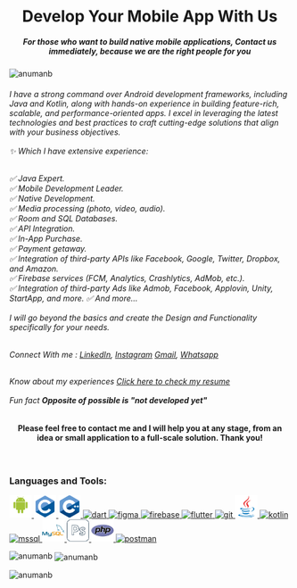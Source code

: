 <h1 align="center">Develop Your Mobile App With Us</h1>
<h5 align="center">For those who want to build native mobile applications, 
Contact us immediately, because we are the right people for you</h5>

<p align="left"> <img src="https://komarev.com/ghpvc/?username=anumanb&label=Profile%20views&color=0e75b6&style=flat" alt="anumanb" /></p>
<h6 align="left">I have a strong command over Android development frameworks, including Java and Kotlin, along with hands-on experience in building feature-rich, scalable, and performance-oriented apps. I excel in leveraging the latest technologies and best practices to craft cutting-edge solutions that align with your business objectives. 
<br><br>
✨ Which I have extensive experience: <br><br>
	
✅ Java Expert.   <br>
✅ Mobile Development Leader.  <br>
✅ Native Development.  <br>
✅ Media processing (photo, video, audio).  <br>
✅ Room and SQL Databases.  <br>
✅ API Integration.  <br>
✅ In-App Purchase.  <br>
✅ Payment getaway.  <br>
✅ Integration of third-party APIs like Facebook, Google, Twitter, Dropbox, and Amazon.  <br>
✅ Firebase services (FCM, Analytics, Crashlytics, AdMob, etc.).  <br>
✅ Integration of third-party Ads like Admob, Facebook, Applovin, Unity, StartApp, and more. ✅ And more…
 <br><br>
I will go beyond the basics and create the Design and Functionality specifically for your needs.</h6>

<h6 align="left">Connect With me : 
	<a href="https://linkedin.com/in/officialbhatia">LinkedIn</a>,
	<a href="https://instagram.com/b.anuman">Instagram</a>
	<a href=mailto:bhatia.official@gmail.com>Gmail</a>, 
	<a href="https://wa.me/917357637977">Whatsapp</a>
	<br><br>
	
Know about my experiences [Click here to check my resume](https://drive.google.com/file/d/1VJzMB4vncCQ_hsez21IUoqxauo8Ct6zG/view?usp=sharing)
<br><br>
Fun fact **Opposite of possible is "not developed yet"**
</h6
<br>
<h4 align="center">Please feel free to contact me and I will help you at any stage, from an idea or small application to a full-scale solution. Thank you! </h4>

<br>
<h3 align="left">Languages and Tools:</h3>
<p align="left"> <a href="https://developer.android.com" target="_blank" rel="noreferrer"> <img src="https://raw.githubusercontent.com/devicons/devicon/master/icons/android/android-original-wordmark.svg" alt="android" width="40" height="40"/> </a> <a href="https://www.cprogramming.com/" target="_blank" rel="noreferrer"> <img src="https://raw.githubusercontent.com/devicons/devicon/master/icons/c/c-original.svg" alt="c" width="40" height="40"/> </a> <a href="https://www.w3schools.com/cpp/" target="_blank" rel="noreferrer"> <img src="https://raw.githubusercontent.com/devicons/devicon/master/icons/cplusplus/cplusplus-original.svg" alt="cplusplus" width="40" height="40"/> </a> <a href="https://dart.dev" target="_blank" rel="noreferrer"> <img src="https://www.vectorlogo.zone/logos/dartlang/dartlang-icon.svg" alt="dart" width="40" height="40"/> </a> <a href="https://www.figma.com/" target="_blank" rel="noreferrer"> <img src="https://www.vectorlogo.zone/logos/figma/figma-icon.svg" alt="figma" width="40" height="40"/> </a> <a href="https://firebase.google.com/" target="_blank" rel="noreferrer"> <img src="https://www.vectorlogo.zone/logos/firebase/firebase-icon.svg" alt="firebase" width="40" height="40"/> </a> <a href="https://flutter.dev" target="_blank" rel="noreferrer"> <img src="https://www.vectorlogo.zone/logos/flutterio/flutterio-icon.svg" alt="flutter" width="40" height="40"/> </a> <a href="https://git-scm.com/" target="_blank" rel="noreferrer"> <img src="https://www.vectorlogo.zone/logos/git-scm/git-scm-icon.svg" alt="git" width="40" height="40"/> </a> <a href="https://www.java.com" target="_blank" rel="noreferrer"> <img src="https://raw.githubusercontent.com/devicons/devicon/master/icons/java/java-original.svg" alt="java" width="40" height="40"/> </a> <a href="https://kotlinlang.org" target="_blank" rel="noreferrer"> <img src="https://www.vectorlogo.zone/logos/kotlinlang/kotlinlang-icon.svg" alt="kotlin" width="40" height="40"/> </a> <a href="https://www.microsoft.com/en-us/sql-server" target="_blank" rel="noreferrer"> <img src="https://www.svgrepo.com/show/303229/microsoft-sql-server-logo.svg" alt="mssql" width="40" height="40"/> </a> <a href="https://www.mysql.com/" target="_blank" rel="noreferrer"> <img src="https://raw.githubusercontent.com/devicons/devicon/master/icons/mysql/mysql-original-wordmark.svg" alt="mysql" width="40" height="40"/> </a> <a href="https://www.photoshop.com/en" target="_blank" rel="noreferrer"> <img src="https://raw.githubusercontent.com/devicons/devicon/master/icons/photoshop/photoshop-line.svg" alt="photoshop" width="40" height="40"/> </a> <a href="https://www.php.net" target="_blank" rel="noreferrer"> <img src="https://raw.githubusercontent.com/devicons/devicon/master/icons/php/php-original.svg" alt="php" width="40" height="40"/> </a> <a href="https://postman.com" target="_blank" rel="noreferrer"> <img src="https://www.vectorlogo.zone/logos/getpostman/getpostman-icon.svg" alt="postman" width="40" height="40"/> </a> </p>

<p><img align="left" src="https://github-readme-stats.vercel.app/api/top-langs?username=anumanb&show_icons=true&locale=en&layout=compact" alt="anumanb" /></p>

<p>&nbsp;<img align="center" src="https://github-readme-stats.vercel.app/api?username=anumanb&show_icons=true&locale=en" alt="anumanb" /></p>

<p><img align="center" src="https://github-readme-streak-stats.herokuapp.com/?user=anumanb&" alt="anumanb" /></p>
